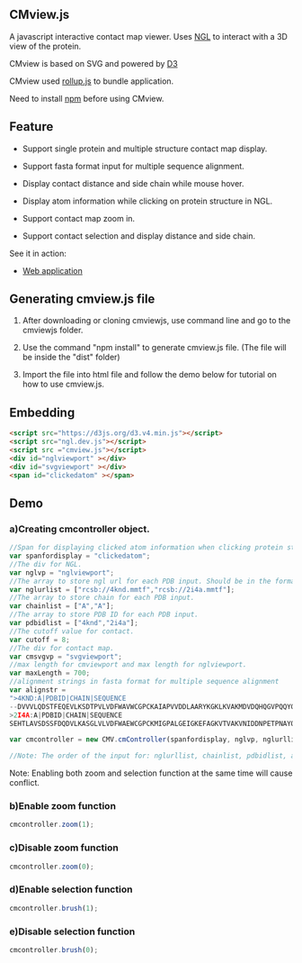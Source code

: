 ## CMview.js

A javascript interactive contact map viewer. Uses [NGL](https://github.com/arose/ngl) to interact with a 3D view of the protein.

CMview is based on SVG and powered by [D3](https://d3js.org/)

CMview used [rollup.js](https://rollupjs.org/) to bundle application.

Need to install [npm](https://www.npmjs.com/) before using CMview.

Feature
-----
- Support single protein and multiple structure contact map display.

- Support fasta format input for multiple sequence alignment. 

- Display contact distance and side chain while mouse hover.

- Display atom information while clicking on protein structure in NGL.

- Support contact map zoom in. 

- Support contact selection and display distance and side chain.


See it in action:

* [Web application](https://rcsb.github.io/cmviewjs/)


Generating cmview.js file
-----

1. After downloading or cloning cmviewjs, use command line and go to the cmviewjs folder.

2. Use the command "npm install" to generate cmview.js file. (The file will be inside the "dist" folder)

3. Import the file into html file and follow the demo below for tutorial on how to use cmview.js.


Embedding
-----
```html
<script src="https://d3js.org/d3.v4.min.js"></script>
<script src="ngl.dev.js"></script>
<script src ="cmview.js"></script>
<div id="nglviewport" ></div>
<div id="svgviewport" ></div>
<span id="clickedatom" ></span>
```


Demo
-----
### a)Creating cmcontroller object.
```js
//Span for displaying clicked atom information when clicking protein structure in NGL.
var spanfordisplay = "clickedatom";
//The div for NGL.
var nglvp = "nglviewport";
//The array to store ngl url for each PDB input. Should be in the format: "rcsb://PDBID.mmtf".
var nglurlist = ["rcsb://4knd.mmtf","rcsb://2i4a.mmtf"];
//The array to store chain for each PDB input.
var chainlist = ["A","A"];
//The array to store PDB ID for each PDB input.
var pdbidlist = ["4knd","2i4a"];
//The cutoff value for contact.
var cutoff = 8;
//The div for contact map. 
var cmsvgvp = "svgviewport";
//max length for cmviewport and max length for nglviewport.
var maxLength = 700;
//alignment strings in fasta format for multiple sequence alignment
var alignstr = 
">4KND:A|PDBID|CHAIN|SEQUENCE
--DVVVLQDSTFEQEVLKSDTPVLVDFWAVWCGPCKAIAPVVDDLAARYKGKLKVAKMDVDQHQGVPQQYGIRSIPTLLVFKGGRVVDTVIGADKTR-LEDSVKKAIG
>2I4A:A|PDBID|CHAIN|SEQUENCE
SEHTLAVSDSSFDQDVLKASGLVLVDFWAEWCGPCKMIGPALGEIGKEFAGKVTVAKVNIDDNPETPNAYQVRSIPTLMLVRDGKVIDKKVGALPKSQLKAWVESAQ-";

var cmcontroller = new CMV.cmController(spanfordisplay, nglvp, nglurllist, chainlist, pdbidlist, cutoff, cmsvgnvp, maxLength, alignstr);

//Note: The order of the input for: nglurllist, chainlist, pdbidlist, and alignArr should be the same. (In this case: 0 is for 4knd, 1 is for 2i4a)
```

Note: Enabling both zoom and selection function at the same time will cause conflict.
### b)Enable zoom function
```js
cmcontroller.zoom(1);
```

### c)Disable zoom function
```js
cmcontroller.zoom(0);
```

### d)Enable selection function
```js
cmcontroller.brush(1);
```

### e)Disable selection function
```js
cmcontroller.brush(0);
```



